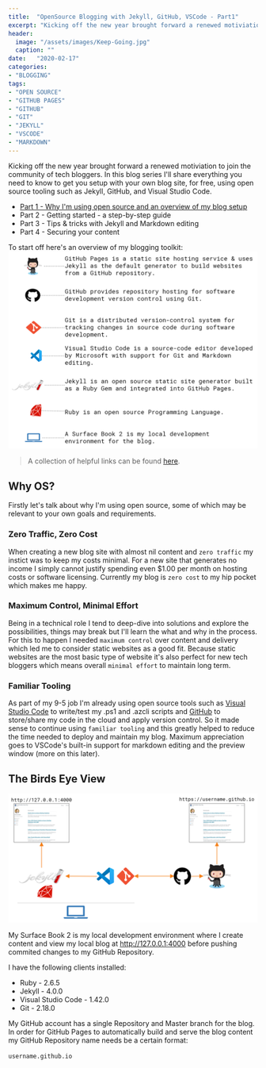 ```yaml
---
title:  "OpenSource Blogging with Jekyll, GitHub, VSCode - Part1"
excerpt: "Kicking off the new year brought forward a renewed motiviation to join the community of tech bloggers. In this blog series I'll share everything you need to know to get you setup with your own blog site, for free, using open source tooling such as Jekyll, GitHub, and Visual Studio Code."
header:
  image: "/assets/images/Keep-Going.jpg"
  caption: ""
date:   "2020-02-17"
categories: 
- "BLOGGING"
tags: 
- "OPEN SOURCE"
- "GITHUB PAGES"
- "GITHUB"
- "GIT"
- "JEKYLL"
- "VSCODE"
- "MARKDOWN"
---
```

Kicking off the new year brought forward a renewed motiviation to join the community of tech bloggers. In this blog series I'll share everything you need to know to get you setup with your own blog site, for free, using open source tooling such as Jekyll, GitHub, and Visual Studio Code.

* [Part 1 - Why I'm using open source and an overview of my blog setup][Part1]
* Part 2 - Getting started - a step-by-step guide
* Part 3 - Tips & tricks with Jekyll and Markdown editing
* Part 4 - Securing your content

To start off here's an overview of my blogging toolkit:
![OpenSourceBlogDependencies](/assets/images/OpenSourceBlogDependencies.png) 
> A collection of helpful links can be found [here][BloggingToolkit].

## Why OS?
Firstly let's talk about why I'm using open source, some of which may be relevant to your own goals and requirements.

### Zero Traffic, Zero Cost
When creating a new blog site with almost nil content and `zero traffic` my instict was to keep my costs minimal. For a new site that generates no income I simply cannot justify spending even $1.00 per month on hosting costs or software licensing. Currently my blog is `zero cost` to my hip pocket which makes me happy.

### Maximum Control, Minimal Effort
Being in a technical role I tend to deep-dive into solutions and explore the possibilities, things may break but I'll learn the what and why in the process. For this to happen I needed `maximum control` over content and delivery which led me to consider static websites as a good fit. Because static websites are the most basic type of website it's also perfect for new tech bloggers which means overall `minimal effort` to maintain long term.

### Familiar Tooling
As part of my 9-5 job I'm already using open source tools such as [Visual Studio Code][VisualStudioCode] to write/test my .ps1 and .azcli scripts and [GitHub][GitHub] to store/share my code in the cloud and apply version control. So it made sense to continue using `familiar tooling` and this greatly helped to reduce the time needed to deploy and maintain my blog. Maximum appreciation goes to VSCode's built-in support for markdown editing and the preview window (more on this later).


## The Birds Eye View
![OpenSourceBlogOverview](/assets/images/OpenSourceBlogDiagram.png)

My Surface Book 2 is my local development environment where I create content and view my local blog at http://127.0.0.1:4000 before pushing commited changes to my GitHub Repository.

I have the following clients installed:
- Ruby - 2.6.5
- Jekyll - 4.0.0
- Visual Studio Code - 1.42.0
- Git - 2.18.0

My GitHub account has a single Repository and Master branch for the blog. In order for GitHub Pages to automatically build and serve the blog content my GitHub Repository name needs be a certain format:

`username.github.io`



[Part1]:"https://jesseloudon.github.io/OpenSource-Blogging-with-Jekyll,-GitHub,-VSCode-Part1/"
[Jekyll]:https://jekyllrb.com/
[JekyllWindowsInstall]:https://jekyllrb.com/docs/installation/windows/
[GitHubPages]:https://pages.github.com/
[GitHub]:https://github.com/
[GitHubGuides]:https://guides.github.com/
[RubyInstaller]:https://github.com/oneclick/rubyinstaller2/releases
[MinimalMistakes]:https://mmistakes.github.io/minimal-mistakes/
[MinimalMistakesQuickStart]:https://mmistakes.github.io/minimal-mistakes/docs/quick-start-guide/
[GitHubHostedRunnersAzure]:https://help.github.com/en/actions/reference/virtual-environments-for-github-hosted-runners
[VisualStudioCode]:https://code.visualstudio.com/download
[BloggingToolkit]:https://jesseloudon.github.io/bloggingtoolkit/